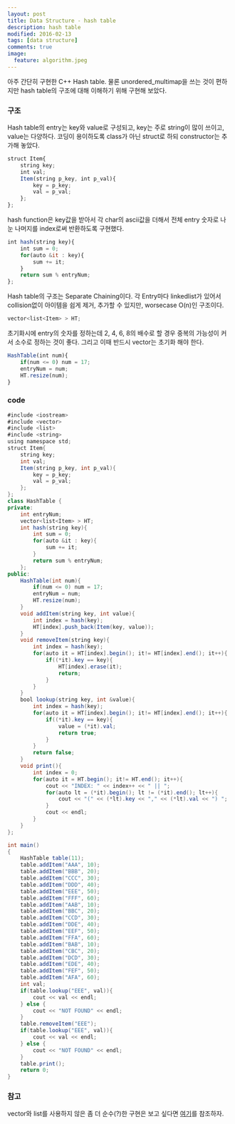 ```yaml
---
layout: post
title: Data Structure - hash table
description: hash table
modified: 2016-02-13
tags: [data structure]
comments: true
image:
  feature: algorithm.jpeg
---
```

아주 간단히 구현한 C++ Hash table. 물론 unordered_multimap을 쓰는 것이 편하지만 hash table의 구조에 대해 이해하기 위해 구현해 보았다. 

### 구조

Hash table의 entry는 key와 value로 구성되고, key는 주로 string이 많이 쓰이고, value는 다양하다. 코딩이 용이하도록 class가 아닌 struct로 하되 constructor는 추가해 놓았다. 

```javascript
struct Item{
    string key;
    int val;
    Item(string p_key, int p_val){
        key = p_key;
        val = p_val;
    };
};    
```

hash function은 key값을 받아서 각 char의 ascii값을 더해서 전체 entry 숫자로 나눈 나머지를 index로써 반환하도록 구현했다.

```javascript
int hash(string key){
    int sum = 0;
    for(auto &it : key){
        sum += it;
    }
    return sum % entryNum;
};
```
Hash table의 구조는 Separate Chaining이다. 각 Entry마다 linkedlist가 있어서 collision없이 아이템을 쉽게 제거, 추가할 수 있지만, worsecase O(n)인 구조이다.  

```javascript
vector<list<Item> > HT;
```

초기화시에 entry의 숫자를 정하는데 2, 4, 6, 8의 배수로 할 경우 중복의 가능성이 커서 소수로 정하는 것이 좋다. 
그리고 이때 반드시 vector는 초기화 해야 한다. 

```javascript
HashTable(int num){
    if(num <= 0) num = 17;
    entryNum = num;
    HT.resize(num);
}
```

### code

```java
#include <iostream>
#include <vector>
#include <list>
#include <string>
using namespace std;
struct Item{
    string key;
    int val;
    Item(string p_key, int p_val){
        key = p_key;
        val = p_val;
    };
};
class HashTable {
private:
    int entryNum;
    vector<list<Item> > HT;
    int hash(string key){
        int sum = 0;
        for(auto &it : key){
            sum += it;
        }
        return sum % entryNum;
    };
public:
    HashTable(int num){
        if(num <= 0) num = 17;
        entryNum = num;
        HT.resize(num);
    }
    void addItem(string key, int value){
        int index = hash(key);
        HT[index].push_back(Item(key, value));
    }
    void removeItem(string key){
        int index = hash(key);
        for(auto it = HT[index].begin(); it!= HT[index].end(); it++){
            if((*it).key == key){
                HT[index].erase(it);
                return;
            }
        }
    }
    bool lookup(string key, int &value){
        int index = hash(key);
        for(auto it = HT[index].begin(); it!= HT[index].end(); it++){
            if((*it).key == key){
                value = (*it).val;
                return true;
            }
        }
        return false;
    }
    void print(){
        int index = 0;
        for(auto it = HT.begin(); it!= HT.end(); it++){
            cout << "INDEX: " << index++ << " || ";
            for(auto lt = (*it).begin(); lt != (*it).end(); lt++){
                cout << "(" << (*lt).key << "," << (*lt).val << ") ";
            }
            cout << endl;
        }
    }
};

int main()
{
    HashTable table(11);
    table.addItem("AAA", 10);
    table.addItem("BBB", 20);
    table.addItem("CCC", 30);
    table.addItem("DDD", 40);
    table.addItem("EEE", 50);
    table.addItem("FFF", 60);
    table.addItem("AAB", 10);
    table.addItem("BBC", 20);
    table.addItem("CCD", 30);
    table.addItem("DDE", 40);
    table.addItem("EEF", 50);
    table.addItem("FFA", 60);
    table.addItem("BAB", 10);
    table.addItem("CBC", 20);
    table.addItem("DCD", 30);
    table.addItem("EDE", 40);
    table.addItem("FEF", 50);
    table.addItem("AFA", 60);
    int val;
    if(table.lookup("EEE", val)){
        cout << val << endl;
    } else {
        cout << "NOT FOUND" << endl;
    }
    table.removeItem("EEE");
    if(table.lookup("EEE", val)){
        cout << val << endl;
    } else {
        cout << "NOT FOUND" << endl;
    }
    table.print();
    return 0;
}
```

### 참고

vector와 list를 사용하지 않은 좀 더 순수(?)한 구현은 보고 싶다면 [여기](http://pumpkinprogrammer.com/2014/06/21/c-tutorial-intro-to-hash-tables/)를 참조하자. 

